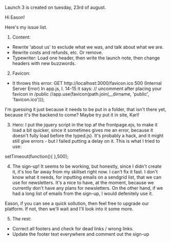 Launch 3 is created on tuesday, 23rd of august. 

Hi Eason! 

Here's my issue list. 

1. Content:
- Rewrite 'about us' to exclude what we was, and talk about what we are. 
- Rewrite costs and refunds, etc. Or remove. 
- Typewriter: Load one header, then write the launch note, then change headers with new buzzwords. 

2. Favicon:
- It throws this error: 
GET http://localhost:3000/favicon.ico 500 (Internal Server Error)
In app.js, l. 14-15 it says: 
// uncomment after placing your favicon in /public
//app.use(favicon(path.join(__dirname, 'public', 'favicon.ico')));

I'm guessing it just because it needs to be put in a folder, that isn't there yet, because it's the backend to come?  Maybe try put it in site, Karl!


3. Hero:
I put the jquery script in the top af the frontpage.ejs, to make it load a bit quicker, since it sometimes gives me an error, because it doesn't fully load before the typed.js). It's probably a hack, and it might still give errors - but I failed putting a delay on it. This is what I tried to use: 

setTimeout(function(){
},500); 

4. The sign-up! 
It seems to be working, but honestly, since I didn't create it, it's too far away from my skillset right now. I can't fix it fast. I don't know what it needs, for inputting emails on a sendgrid list, that we can use for newsletters. It's a nice to have, at the moment, because we currently don't have any plans for newsletters. On the other hand, if we had a long list of emails from the sign-up, I would defenitely use it. 

Eason, if you can see a quick sollution, then feel free to upgrade our platform. If not, then we'll wait and I'll look into it some more. 

5. The rest: 

- Correct all footers and check for dead links / wrong links.
- Update the footer text everywhere and comment out the sign-up



